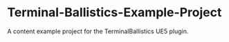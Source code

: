 # Terminal-Ballistics-Example-Project
A content example project for the TerminalBallistics UE5 plugin.

